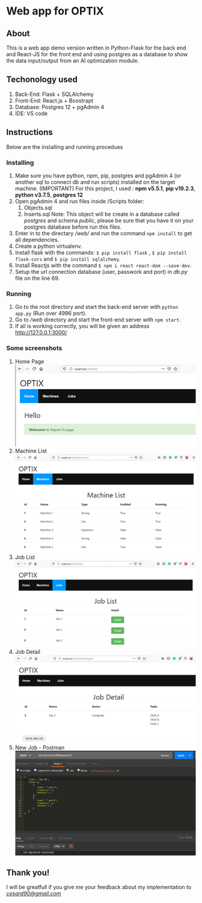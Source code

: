 # Web app for OPTIX

## About
This is a web app demo version written in Python-Flask for the back end and React-JS for the front end and using postgres as a database to show the data input/output from an AI optimization module.

## Techonology used
1. Back-End: Flask + SQLAlchemy
2. Front-End: React.js + Boostrapt
3. Database: Postgres 12 + pgAdmin 4
4. IDE: VS code

## Instructions
Below are the installing and running procedues
### Installing
1. Make sure you have python, npm, pip, postgres and pgAdmin 4 (or another sql to connect db and run scripts) installed on the target machine. (IMPORTANT)
For this project, I used : **npm v5.5.1**, **pip v19.2.3**, **python v3.7.5**, **postgres 12**
2. Open pgAdmin 4 and run files inside /Scripts folder:
   1. Objects.sql
   2. Inserts.sql
   Note: This object will be create in a database called *postgres* and schema *public*, please be sure that you have it on your postgres database before run this files. 
3. Enter in to the directary */web/* and run the command `npm install` to get all dependencies.
4. Create a python virtualenv.
5. Install flask with the commands: `$ pip install flask` , `$ pip install flask-cors` and `$ pip install sqlalchemy`.
6. Install Reactjs with the command `$ npm i react react-dom --save-dev`.
7. Setup the url connection database (user, passwork and port) in *db.py* file on the line 69.
### Running
1. Go to the root directory and start the back-end server with `python app.py` (Run over 4996 port).
2. Go to */web* directory and start the front-end server with `npm start`. 
3. If all is working correctly, you will be given an address http://127.0.0.1:3000/ 
### Some screenshots
1. Home Page 
![alt text](https://raw.githubusercontent.com/cesard90/optix-demo/master/images/1.%20Welcome.png?token=ACAIXJL7FYR7KUIQMPU2NUK5ZDC4O)
2. Machine List
![alt text](https://raw.githubusercontent.com/cesard90/optix-demo/master/images/2.%20Machines.png?token=ACAIXJIX5QJRMMEOUOTQQOC5ZDC6U)
3. Job List
![alt text](https://raw.githubusercontent.com/cesard90/optix-demo/master/images/3%20.Jobs.png?token=ACAIXJODDDYAH3OQLLVIGDS5ZDC64)
4. Job Detail
![alt text](https://raw.githubusercontent.com/cesard90/optix-demo/master/images/4.%20JobDetail.png?token=ACAIXJMVTKY7WKNVDHHU2O25ZDC7C)
5. New Job - Postman
![alt text](https://raw.githubusercontent.com/cesard90/optix-demo/master/images/5.%20New%20Job.png?token=ACAIXJLSJFSAKIQ3QJ4RXES5ZDC7O)

## Thank you!
I will be greatfull if you give me your feedback about my implementation to *cesard90@gmail.com*
